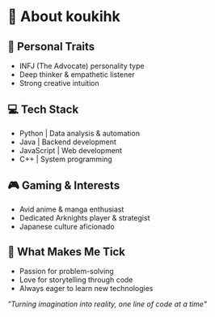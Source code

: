# 🌟 About koukihk

## 🧩 Personal Traits
- INFJ (The Advocate) personality type
- Deep thinker & empathetic listener
- Strong creative intuition

## 💻 Tech Stack
- Python | Data analysis & automation
- Java | Backend development
- JavaScript | Web development
- C++ | System programming

## 🎮 Gaming & Interests
- Avid anime & manga enthusiast
- Dedicated Arknights player & strategist
- Japanese culture aficionado

## 🌈 What Makes Me Tick
- Passion for problem-solving
- Love for storytelling through code
- Always eager to learn new technologies

*"Turning imagination into reality, one line of code at a time"*
